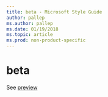 ```yaml
---
title: beta - Microsoft Style Guide
author: pallep
ms.author: pallep
ms.date: 01/19/2018
ms.topic: article
ms.prod: non-product-specific
---
```


# beta

See [preview](~/a-z-word-list-term-collections/p/preview.md)
